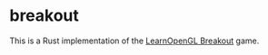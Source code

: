 # breakout

This is a Rust implementation of the [LearnOpenGL Breakout](https://learnopengl.com/In-Practice/2D-Game/Breakout) game.
